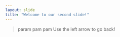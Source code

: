```yaml
---
layout: slide
title: "Welcome to our second slide!"
---
```

> param pam pam
Use the left arrow to go back!
